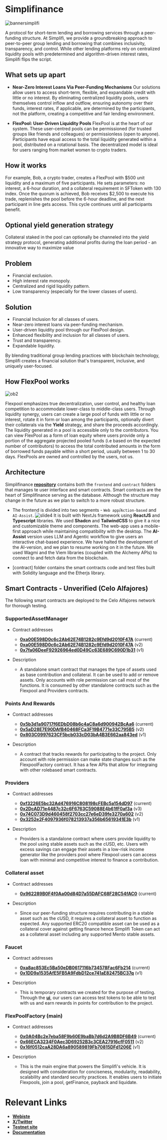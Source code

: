 # Simplifinance
![bannersimplifi](https://github.com/user-attachments/assets/386f315d-4abf-47bd-9a4d-99d7c0a0f1a7)

A protocol for short-term lending and borrowing services through a peer-funding structure. At Simplifi, we provide a groundbreaking approach to peer-to-peer group lending and borrowing that combines inclusivity, transparency, and control. While other lending platforms rely on centralized liquidity pools with predetermined and algorithm-driven interest rates, Simplifi flips the script.

## What sets up apart
- __Near-Zero Interest Loans Via Peer-Funding Mechanisms__
Our solutions allow users to access short-term, flexible, and expandable credit with little or no interest. By eliminating centralized liquidity pools, users themselves control inflow and outflow, ensuring autonomy over their funds, interest rates, if applicable, are determined by the participants, not the platform, creating a competitive and fair lending environment.

- __FlexPool: User-Driven Liquidity Pools__
FlexPool is at the heart of our system. These user-centred pools can be permissioned (for trusted groups like friends and colleagues) or permissionless (open to anyone). Participants have equal access to the total liquidity generated within a pool, distributed on a rotational basis. The decentralized model is ideal for users ranging from market women to crypto traders.

## How it works
For example, Bob, a crypto trader, creates a FlexPool with $500 unit liquidity and a maximum of five participants. He sets parameters: no interest, a 6-hour duration, and a collateral requirement in SFToken with 130 index. Once the quorum is achieved, Bob receives $2,500 to execute his trade, replenishes the pool before the 6-hour deadline, and the next participant in line gets access. This cycle continues until all participants benefit.

## Optional yield generation strategy
Collateral staked in the pool can optionally be channeled into the yield strategy protocol, generating additional profits during the loan period - an innovative way to maximize value
<!-- https://youtu.be/2huZ2onFBb0 --> 

## Problem
- Financial exclusion.
- High interest rate monopoly.
- Centralized and rigid liquidity pattern.
- Low transparency (especially for the lower classes of users).

## Solution
- Financial Inclusion for all classes of users.
- Near-zero interest loans via peer-funding mechanism.
- User-driven liquidity pool through our FlexPool design.
- Enhanced flexibility and inclusion for all classes of users.
- Trust and transparency.
- Expandable liquidity.

By blending traditional group lending practices with blockchain technology, Simplifi creates a financial solution that's transparent, inclusive, and uniquely user-focused.

## How FlexPool works
![ob2](https://github.com/user-attachments/assets/e806c380-96e5-4557-a076-dac58238dca9)

Flexpool emphasizes true decentralization, user control, and healthy loan competition to accommodate lower-class to middle-class users. Through liquidity synergy, users can create a large pool of funds with little or no interest, rotate it in form or loan among the participants, optionally divert their collaterals via the __Yield__ strategy, and share the proceeds accordingly. The liquidity generated in a pool is accessible only to the contributors. You can view FlexPool as a form of loan equity where users provide only a portion of the aggregate projected pooled funds (i.e based on the expected number of contributors) to access the total contributed amounts in the form of borrowed funds payable within a short period, usually between 1 to 30 days. FlexPools are owned and controlled by the users, not us.

## Architecture

Simplifinance __[repository](https://github.com/simplifinance/simplifi/)__ contains both the `frontend` and `contract` folders that manages te user interface and smart contracts. Smart contracts are the heart of Simplifinance serving as the database. Although the structure may change in the future as we plan to switch to a more robust structure.

- The frontend is divided into two segments - `Web app`/`Action-based` and `AI-Assist`. 
![slide4](https://github.com/user-attachments/assets/00aefd67-a545-43b9-9bee-74617aa585ab)
It is built with NextJs framework using __ReactJS__ and __Typescript__ libraries. We used __Shadcn__ and __TailwindCSS__ to give it a nice and customizable theme and components. The web-app uses a mobile-first approach while maintaining compatibility with the desktop. The __AI-Assist__ version uses LLM and Agentic workflow to give users an interactive chat-based experience. We have halted the development of the AI-version, and we plan to resume working on it in the future. We used Wagmi and the Viem libraries (coupled with the Alchemy APIs) to connect to and fetch data from the blockchain. 

- [contract] folder contains the smart contracts code and test files built with Solidity language and the Etherjs library.

## Smart Contracts - Unverified (Celo Alfajores)
The following smart contracts are deployed to the Celo Alfajores network for thorough testing.

### SupportedAssetManager 
- Contract addresses
    - __[0xa00E598D0c6c2Ab62E74B1282c9Efd9d2010F47A]()__ (current)
    -  __[0xa00E598D0c6c2Ab62E74B1282c9Efd9d2010F47A]()__ (v2)
    - __[0x7fa06DeeF92926964ed0D49Cc63E689C690D1b31]()__ (v1)

- Description
    - A standalone smart contract that manages the type of assets used as base contribution and collateral. It can be used to add or remove assets. Only accounts with role permission can call most of the functions. It is consumed by other standalone contracts such as the Flexpool and Providers contracts. 

### Points And Rewards 
- Contract addresses
    - __[0x5b3d1a90717f6EDbD08b6c4aC8a6d900942BcAa6]()__ (current)
    -  __[0x5aD28E7E90DAfB40468FCa3F19B4771e33C795B5]()__ (v2)
    - __[0x803C0997623CF5bcb033cD03bA4B3E662aa843ed]()__ (v1)

- Description
    - A contract that tracks rewards for participating to the project. Only account with role permission can make state changes such as the FlexpoolFactory contract. It has a few APIs that allow for integraing with other rolebased smart contracts.   

### Providers 
- Contract addresses
    - __[0xf3226E5bc32Ad476916C808198cFEBc5a154dD97]()__ (current)
    -  __[0x2DcAD71e4487c32c6F6763C59088E4b61fF0af3a]()__ (v3)
    - __[0x74C073D9d460458f2703cc27e6eD39fe3270a602]()__ (v2)
    - __[0x3252e2F4097936f078213937a356b65619341E3b]()__ (v1)

- Description
    - Providers is a standalone contract where users provide liquidity to the pool using stable assets such as the cUSD, etc. Users with excess savings can engage their assets in a low-risk income generator like the providers pool where Flexpool users can access loan with minimal and competitive interest to finance a contribution.

### Collateral asset 
- Contract addresses
    - __[0x962289B0F4f0Aa00d84D7a55DAFC68F28C54fAC0]()__ (current)

- Description
    - Since our peer-funding structure requires contributing in a stable asset such as the cUSD, it requires a collateral asset to function as expected. Any supported ERC20 compatible asset can be used as a collateral cover against getting finance hence Simplifi Token can act as a collateral asset including any supported Mento stable assets.

### Faucet 
- Contract addresses
    - __[0xa8ac853Ec5Ba50eDB0617116b734578Fac6Fb214]()__ (current)
    -  __[0x1DD9a1535AfE5FB5A9FdbD12ce741aE82475BC37q]()__ (v1)

- Description
    - This is temporary contracts we created for the purpose of testing. Through the __[ui](https://testnet.simplifinance.xyz)__, our users can access test tokens to be able to test with us and earn rewards in points for contribution to the project.

### FlexPoolFactory (main) 
- Contract addresses
    - __[0x0A04Bc2e7eba58F9b60E9baBb7d6d2A9B8DF6B49]()__ (current)
    -  __[0x66ECA3234F0Aec3D69252B3c3CEA27916cfF0511]()__ (v2)
    - __[0x16f0512caA28DA6a890589819Fb70815DFd1206E]()__ (v1)

- Description
    - This is the main engine that powers the Simplifi's vehicle. It is designed with consideration for conciseness, modularity, readability, scalability and standard security practices. It enables users to initiate Flexpools, join a pool, getFinance, payback and liquidate.


# Relevant Links
- __[Webiste](https://simplifinance.xyz)__
- __[X/Twitter](https://x.com/SimpliFina)__
- __[Testnet site](https://testnet.simplifinance.xyz)__
- __[Documentation](https://simplifinance.gitbook.io/docs/)__

